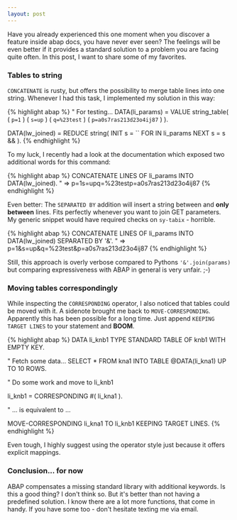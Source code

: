 ```yaml
---
layout: post
---
```


Have you already experienced this one moment when you discover a feature inside abap docs, you have never ever seen? The feelings will be even better if it provides a standard solution to a problem you are facing quite often. In this post, I want to share some of my favorites.

### Tables to string

`CONCATENATE` is rusty, but offers the possibility to merge table lines into one string. Whenever I had this task, I implemented my solution in this way:

{% highlight abap %}
" For testing...
DATA(li_params) = VALUE string_table(
  ( `p=1` ) ( `s=up` ) ( `q=%23test` ) ( `p=a0s7ras213d23o4ij87` )
).

DATA(lw_joined) = REDUCE string(
  INIT s = ``
  FOR <x> IN li_params
  NEXT s = s && <x>
).
{% endhighlight %}

To my luck, I recently had a look at the documentation which exposed two additional words for this command:

{% highlight abap %}
CONCATENATE LINES OF li_params INTO DATA(lw_joined).
" => p=1s=upq=%23testp=a0s7ras213d23o4ij87
{% endhighlight %}

Even better: The `SEPARATED BY` addition will insert a string between and **only between** lines. Fits perfectly whenever you want to join GET parameters. My generic snippet would have required checks on `sy-tabix` - horrible.

{% highlight abap %}
CONCATENATE LINES OF li_params INTO DATA(lw_joined) SEPARATED BY '&'.
" => p=1&s=up&q=%23test&p=a0s7ras213d23o4ij87 
{% endhighlight %}

Still, this approach is overly verbose compared to Pythons `'&'.join(params)` but comparing expressiveness with ABAP in general is very unfair. ;-)

### Moving tables correspondingly

While inspecting the `CORRESPONDING` operator, I also noticed that tables could be moved with it. A sidenote brought me back to `MOVE-CORRESPONDING`. Apparently this has been possible for a long time. Just append `KEEPING TARGET LINES` to your statement and **BOOM**.

{% highlight abap %}
DATA li_knb1 TYPE STANDARD TABLE OF knb1 WITH EMPTY KEY.

" Fetch some data...
SELECT *
  FROM kna1
  INTO TABLE @DATA(li_kna1)
  UP TO 10 ROWS.

" Do some work and move to li_knb1

li_knb1 = CORRESPONDING #( li_kna1 ).

" ... is equivalent to ...

MOVE-CORRESPONDING li_kna1 TO li_knb1 KEEPING TARGET LINES.
{% endhighlight %}

Even tough, I highly suggest using the operator style just because it offers explicit mappings.

### Conclusion... for now

ABAP compensates a missing standard library with additional keywords. Is this a good thing? I don't think so. But it's better than not having a predefined solution.
I know there are a lot more functions, that come in handy. If you have some too - don't hesitate texting me via email.
